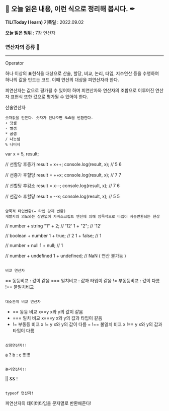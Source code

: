 ## 📕 오늘 읽은 내용, 이런 식으로 정리해 봅시다. ✒

**TIL(Today I learn) 기록일** : 2022.09.02

**오늘 읽은 범위** : 7장 연산자

### 연산자의 종류 📑

---

Operator

하나 이상의 표현식을 대상으로 산술, 할당, 비교, 논리, 타입, 지수연산 등을 수행하여 하나의 값을 만드는 코드.
이때 연산의 대상을 피연산자라 한다.

피연산자는 값으로 평가될 수 있어야 하며 피연산자와 연산자의 조합으로 이루어진
연산자 표현식 또한 값으로 평가될 수 있어야 한다.

산술연산자

```
숫자값을 만든다. 숫자가 안나오면 NaN을 반환한다.
+ 덧셈
- 뺄셈
* 곱셈
/ 나눗셈
% 나머지
```

var x = 5, result;

// 선할당 후증가
result = x++;
console.log(result, x); // 5 6

// 선증가 후할당
result = ++x;
console.log(result, x); // 7 7

// 선할당 후감소
result = x--;
console.log(result, x); // 7 6

// 선감소 후할당
result = --x;
console.log(result, x); // 5 5

```

암묵적 타입변환(= 타입 강제 변환)
개발자의 의도와는 상관없이 자바스크립트 엔진에 의해 암묵적으로 타입이 자동변환되는 현상

```

// number + string
"1" + 2; // '12'
1 + "2"; // '12'

// boolean + number
1 + true; // 2
1 + false; // 1

// number + null
1 + null; // 1

// number + undefined
1 + undefined; // NaN ( 연산 불가능 )

```

비교 연산자

```

== 동등비교 : 값이 같음
=== 일치비교 : 값과 타입이 같음
!= 부동등비교 : 값이 다름
!== 불일치비교

```

대소관계 비교 연산자

```

-   == 동등 비교 x==y x와 y의 값이 같음
-   === 일치 비교 x===y x와 y의 값과 타입이 같음
-   != 부동등 비교 x != y x와 y의 값이 다름
    = !== 불일치 비교 x !== y x와 y의 값과 타입이 다름

```

삼항연산자!!

```

a ? b : c !!!!!!

```

논리연산자!!

```

||
&&
!

```

typeof 연산자!

```

피연산자의 데이터타입을 문자열로 반환해준다!

```

```
